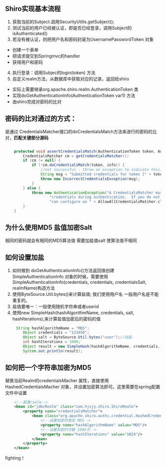 
## Shiro实现基本流程
1. 获取当前的Subject.调用SecurityUtills.getSubject();
2. 测试当前的用户已经被认证，即是否已经登录，调用Subject的isAuthenticated()
3.  若没有被认证，则把用户名和密码封装为UsernamePasswordToken 对象
- 创建一个表单
- 把请求提交到Springmvc的handler
- 获得用户和密码
4. 执行登录：调用Subjec的login(token) 方法
5. 自定义realm方法，从数据库中获取对应的记录，返回给shiro
-  实际上需要继承org.apache.shiro.realm.AuthenticationToken 类
-  实现doGetAuthenticationInfo(AuthenticationToken var1) 方法
-  由shiro完成对密码的比对
 

## 密码的比对通过的方式：
是通过 CredentialsMatcher接口的doCredentialsMatch方法来进行的密码的比对，**匹配关键部分源码**
```java

    protected void assertCredentialsMatch(AuthenticationToken token, AuthenticationInfo info) throws AuthenticationException {
        CredentialsMatcher cm = getCredentialsMatcher();
        if (cm != null) {
            if (!cm.doCredentialsMatch(token, info)) {
                //not successful - throw an exception to indicate this:
                String msg = "Submitted credentials for token [" + token + "] did not match the expected credentials.";
                throw new IncorrectCredentialsException(msg);
            }
        } else {
            throw new AuthenticationException("A CredentialsMatcher must be configured in order to verify " +
                    "credentials during authentication.  If you do not wish for credentials to be examined, you " +
                    "can configure an " + AllowAllCredentialsMatcher.class.getName() + " instance.");
        }
    }

```
## 为什么使用MD5 盐值加密Salt 
相同的密码就会有相同的MD5算法值
 需要加盐值salt 使算法值不相同
 ## 如何设置加盐
1. 如何做到 doGetAuthenticationInfo()方法返回值创建 SimpleAuthenticationInfo 对象的时候，需要使用SimpleAuthenticationInfo(credentials, credentials, credentialsSalt, realmName)构造方法
2. 使用ByteSource.Util.bytes()来计算盐值; 我们使用用户名 一般用户名是不能重复的。
3. 盐值要唯一：一般使用随机字符串或者userid 
4. 使用new SimpleHash(hashAlgorithmName, credentials, salt, hashIterations);来计算盐值加密后的密码的值
```java
     String hashAlgorithmName = "MD5";
        Object credentials = "123456";
        Object salt = ByteSource.Util.bytes("user");//加盐
        int hashIterations = 1000;
        Object result = new SimpleHash(hashAlgorithmName, credentials, salt, hashIterations);//实现加密算法。
        System.out.println(result);
```



## 如何把一个字符串加密为MD5
替换当前Realm的credentialsMacher 属性，直接使用HashedCredentialsMacher 对象，并设置加密算法即可。这里需要在spring配置文件中设置
```xml
    <!--配置realm-->
    <bean id="jdbcRealm" class="com.hjsjy.shiro.ShiroRealm">
        <property name="credentialsMatcher">
            <bean class="org.apache.shiro.authc.credential.HashedCredentialsMatcher">
                <!--设置加密的类型 MD5-->
                <property name="hashAlgorithmName" value="MD5"/>
                <!--设置加密的次数 1000次-->
                <property name="hashIterations" value="1024"/> 
            </bean>
        </property>
    </bean>
```

fighting！


